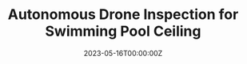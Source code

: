 ---
title: Autonomous Drone Inspection for Swimming Pool Ceiling
summary: This project presents a fully autonomous drone-based inspection for the ceiling of a standard swimming pool.
tags:
  - Inspection
date: '2023-05-16T00:00:00Z'

# Optional external URL for project (replaces project detail page).
external_link: 'https://www.youtube.com/watch?v=LWyuESKM22U'

youtube_id: "LWyuESKM22U"

# image:
#   caption: Photo by rawpixel on Unsplash
#   focal_point: Smart

links:
  # - icon: twitter
  #   icon_pack: fab
  #   name: Follow
  #   url: https://twitter.com/georgecushen
url_code: ''
url_pdf: ''
url_slides: ''
url_video: ''

# Slides (optional).
#   Associate this project with Markdown slides.
#   Simply enter your slide deck's filename without extension.
#   E.g. `slides = "example-slides"` references `content/slides/example-slides.md`.
#   Otherwise, set `slides = ""`.
# slides: example
---